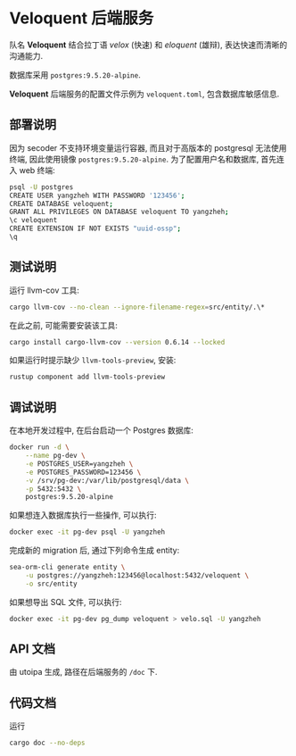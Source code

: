 # Veloquent 后端服务

队名 **Veloquent** 结合拉丁语 _velox_ (快速) 和 _eloquent_ (雄辩), 表达快速而清晰的沟通能力.

数据库采用 `postgres:9.5.20-alpine`.

**Veloquent** 后端服务的配置文件示例为 `veloquent.toml`, 包含数据库敏感信息.

## 部署说明

因为 secoder 不支持环境变量运行容器, 而且对于高版本的 postgresql 无法使用终端, 因此使用镜像 `postgres:9.5.20-alpine`. 为了配置用户名和数据库, 首先连入 web 终端:

```sh
psql -U postgres
CREATE USER yangzheh WITH PASSWORD '123456';
CREATE DATABASE veloquent;
GRANT ALL PRIVILEGES ON DATABASE veloquent TO yangzheh;
\c veloquent
CREATE EXTENSION IF NOT EXISTS "uuid-ossp";
\q
```

## 测试说明

运行 llvm-cov 工具:

```sh
cargo llvm-cov --no-clean --ignore-filename-regex=src/entity/.\*
```

在此之前, 可能需要安装该工具:

```sh
cargo install cargo-llvm-cov --version 0.6.14 --locked
```

如果运行时提示缺少 `llvm-tools-preview`, 安装:

```sh
rustup component add llvm-tools-preview
```

## 调试说明

在本地开发过程中, 在后台启动一个 Postgres 数据库:

```sh
docker run -d \
    --name pg-dev \
    -e POSTGRES_USER=yangzheh \
    -e POSTGRES_PASSWORD=123456 \
    -v /srv/pg-dev:/var/lib/postgresql/data \
    -p 5432:5432 \
    postgres:9.5.20-alpine
```

如果想连入数据库执行一些操作, 可以执行:

```sh
docker exec -it pg-dev psql -U yangzheh
```

完成新的 migration 后, 通过下列命令生成 entity:

```sh
sea-orm-cli generate entity \
    -u postgres://yangzheh:123456@localhost:5432/veloquent \
    -o src/entity
```

如果想导出 SQL 文件, 可以执行:

```sh
docker exec -it pg-dev pg_dump veloquent > velo.sql -U yangzheh
```

## API 文档

由 utoipa 生成, 路径在后端服务的 `/doc` 下.

## 代码文档

运行

```sh
cargo doc --no-deps
```
